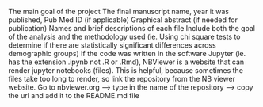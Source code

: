 The main goal of the project
The final manuscript name, year it was published, Pub Med ID (if applicable)
Graphical abstract (if needed for publication)
Names and brief descriptions of each file
Include both the goal of the analysis and the methodology used (ie. Using chi square tests to determine if there are statistically significant differences across demographic groups)
If the code was written in the software Jupyter (ie. has the extension .ipynb not .R or .Rmd), NBViewer is a website that can render jupyter notebooks (files). This is helpful, because sometimes the files take too long to render, so link the repository from the NB viewer website.
Go to nbviewer.org –> type in the name of the repository –> copy the url and add it to the README.md file
